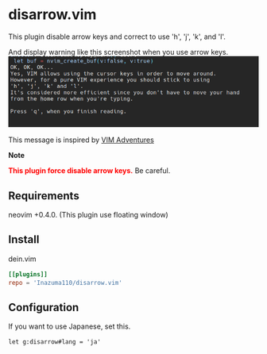 # disarrow.vim
This plugin disable arrow keys and correct to use 'h', 'j', 'k', and 'l'.

And display warning like this screenshot when you use arrow keys.
![warn_display](./screenshot/disp_warn.png)

This message is inspired by [VIM Adventures](https://vim-adventures.com/)

**Note**

<font color="red">**This plugin force disable arrow keys.**</font>
Be careful.


## Requirements
neovim +0.4.0. (This plugin use floating window)


## Install

dein.vim

```toml
[[plugins]]
repo = 'Inazuma110/disarrow.vim'
```

## Configuration
If you want to use Japanese, set this.
```vim
let g:disarrow#lang = 'ja'
```
